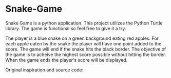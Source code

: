 # Snake-Game

Snake Game is a python application. This project utilizes the Python Turtle library. 
The game is functional so feel free to give it a try.

The player is a blue snake on a green background eating red apples. For each apple eaten by the snake the player will have one point added to the score. The game will end if the snake hits the black border. The objective of the game is to acheive the highest score possible without hitting the border. When the game ends the player's score will be displayed.

Original inspiration and source code: 
